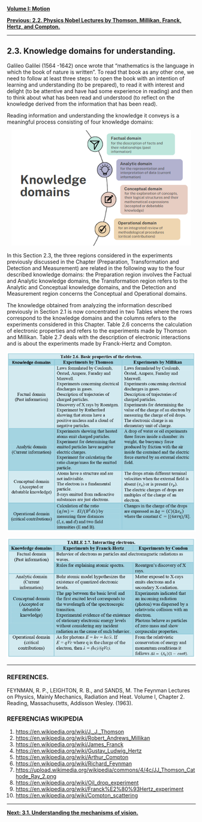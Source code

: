 [**Volume I: Motion**](./volume-I.md)

[**Previous: 2.2. Physics Nobel Lectures by Thomson, Millikan, Franck, Hertz, and Compton.**](./vol-I-chap-2-sect-2.md) 

***

## **2.3. Knowledge domains for understanding.** 

Galileo Galilei (1564 -1642) once wrote that “mathematics is the language in which the book of nature is written”. To read that book as any other one, we need to follow at least three steps: to open the book with an intention of learning and understanding (to be prepared), to read it with interest and delight (to be attentive and have had some experience in reading) and then to think about what has been read and understood (to reflect on the knowledge derived from the information that has been read).

Reading information and understanding the knowledge it conveys is a meaningful process consisting of four knowledge domains:


<p align="center" width="100%">
    <img width="480" src="https://github.com/modphysnobel/modphysnobel.github.io/blob/main/docs/vol-I/figs/Vol-I-chap-2-sect-3-Fig1.PNG?raw=true"> 
</p>

In this Section 2.3, the three regions considered in the experiments previously discussed in the Chapter (Preparation, Transformation and Detection and Measurement) are related in the following way to the four described knowledge domains: the Preparation region involves the Factual and Analytic knowledge domains, the Transformation region refers to the Analytic and Conceptual knowledge domains, and the Detection and Measurement region concerns the Conceptual and Operational domains.

The knowledge obtained from analyzing the information described previously in Section 2.1 is now concentrated in two Tables where the rows correspond to the knowledge domains and the columns refers to the experiments considered in this Chapter. Table 2.6 concerns the calculation of electronic properties and refers to the experiments made by Thomson and Millikan. Table 2.7 deals with the description of electronic interactions and is about the experiments made by Franck-Hertz and Compton.


<p align="center" width="100%">
    <img width="600" src="https://github.com/modphysnobel/modphysnobel.github.io/blob/main/docs/vol-I/figs/Tabla%202.6.PNG?raw=true"> 
</p>

<p align="center" width="100%">
    <img width="600" src="https://github.com/modphysnobel/modphysnobel.github.io/blob/main/docs/vol-I/figs/Tabla%202.7bis.PNG?raw=true"> 
</p>


***

### **REFERENCES.**
 
FEYNMAN, R. P., LEIGHTON, R. B., and SANDS, M. The Feynman Lectures on Physics, Mainly Mechanics, Radiation and Heat. Volume I, Chapter 2. Reading, Massachusetts, Addisson Wesley. (1963).

### **REFERENCIAS WIKIPEDIA**

1. https://en.wikipedia.org/wiki/J._J._Thomson
2. https://en.wikipedia.org/wiki/Robert_Andrews_Millikan
3. https://en.wikipedia.org/wiki/James_Franck
4. https://en.wikipedia.org/wiki/Gustav_Ludwig_Hertz
5. https://en.wikipedia.org/wiki/Arthur_Compton
6. https://en.wikipedia.org/wiki/Richard_Feynman
7. https://upload.wikimedia.org/wikipedia/commons/4/4c/JJ_Thomson_Cathode_Ray_2.png
8. https://en.wikipedia.org/wiki/Oil_drop_experiment
9. https://en.wikipedia.org/wiki/Franck%E2%80%93Hertz_experiment
10. https://en.wikipedia.org/wiki/Compton_scattering


***

[**Next: 3.1.  Understanding the mechanisms of vision.**](./vol-I-chap-3-sect-1.md)